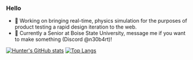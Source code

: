 ### Hello

- 🔭 Working on bringing real-time, physics simulation for the purposes of product testing a rapid design iteration to the web.
- 💬 Currently a Senior at Boise State University, message me if you want to make something (Discord @n30b4rt)!

[![Hunter's GitHub stats](https://github-readme-stats.vercel.app/api?username=KyroVibe&show_icons=true&theme=onedark)](https://github.com/anuraghazra/github-readme-stats)
[![Top Langs](https://github-readme-stats.vercel.app/api/top-langs/?username=KyroVibe&layout=compact&show_icons=true&theme=onedark&hide=roff,kotlin,shell,batchfile&langs_count=8)](https://github.com/anuraghazra/github-readme-stats)
